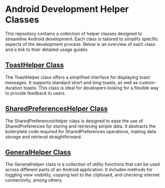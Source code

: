 # Android Development Helper Classes
This repository contains a collection of helper classes designed to streamline Android development. 
Each class is tailored to simplify specific aspects of the development process.
Below is an overview of each class and a link to their detailed usage guides.

## [ToastHelper Class](https://github.com/wicaodian/GeneralHelper/tree/main/toastHelper)
The ToastHelper class offers a simplified interface for displaying toast messages. 
It supports standard short and long toasts, as well as custom-duration toasts. 
This class is ideal for developers looking for a flexible way to provide feedback to users.

## [SharedPreferencesHelper Class](https://github.com/wicaodian/GeneralHelper/tree/main/preferenceHelper)
The SharedPreferencesHelper class is designed to ease the use of SharedPreferences for storing and retrieving simple data.
It abstracts the boilerplate code required for SharedPreferences operations, making data storage and retrieval straightforward.

## [GeneralHelper Class](https://github.com/wicaodian/GeneralHelper/tree/main/generalHelper)
The GeneralHelper class is a collection of utility functions that can be used across different parts of an Android application.
It includes methods for toggling view visibility, copying text to the clipboard, and checking internet connectivity, among others.